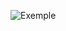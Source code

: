 

![Exemple](https://github.com/Zicka67/E-commerce-Stripe-API-projet/raw/main/public/images/1.png)

